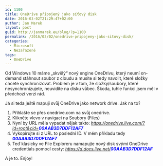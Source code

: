 ```yaml
---
id: 1100
title: OneDrive připojený jako síťový disk
date: 2016-03-02T21:29:47+02:00
author: Jan Marek
layout: post
guid: http://janmarek.eu/blog/?p=1100
permalink: /2016/03/02/onedrive-pripojeny-jako-sitovy-disk/
categories:
  - Microsoft
  - Nezařazené
tags:
  - OneDrive
---
```

Od Windows 10 máme &#8222;skvělý&#8220; nový engine OneDrivu, který neumí on-demand stáhnout soubor z cloudu a musíte si tedy navolit, které složky chcete synchronizovat. Problém je v tom, že složky/soubory, které nesynchronizujete, neuvidíte na disku vůbec. Škoda, tuhle funkci jsem měl v předchozí verzi rád.

Já si teda ještě mapuji svůj OneDrive jako network drive. Jak na to?

  1. Přihlašte se přes onedrive.com na svůj onedrive.
  2. Klikněte vlevo v navigaci na Soubory (Files)
  3. Nyní by URL měla vypadat nějak takto: <span style="color: #0000ff;"><em>https://onedrive.live.com/?id=root&cid=<strong>00AAB3D7DDF12AF7</strong></em></span>
  4. Vykopírujte si z URL to poslední ID. V mém příkladu tedy <span style="color: #0000ff;"><em><strong>00AAB3D7DDF12AF7</strong></em></span>
  5. Teď klasicky ve File Exploreru namapujte nový disk svými OneDrive credentials pomocí cesty: <span style="color: #0000ff;"><em>https://d.docs.live.net/<strong>00AAB3D7DDF12AF</strong></em></span>

A je to. Enjoy!